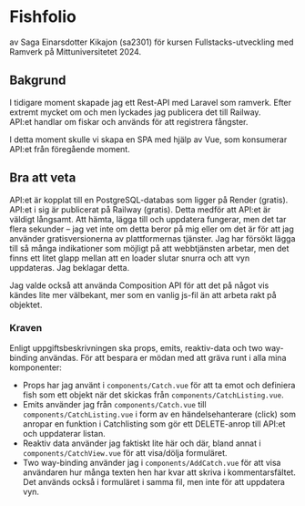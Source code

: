 # Fishfolio

av Saga Einarsdotter Kikajon (sa2301) för kursen Fullstacks-utveckling med Ramverk på Mittuniversitetet 2024.

## Bakgrund

I tidigare moment skapade jag ett Rest-API med Laravel som ramverk. Efter extremt mycket om och men lyckades jag publicera det till Railway.  
API:et handlar om fiskar och används för att registrera fångster.

I detta moment skulle vi skapa en SPA med hjälp av Vue, som konsumerar API:et från föregående moment.

## Bra att veta

API:et är kopplat till en PostgreSQL-databas som ligger på Render (gratis). API:et i sig är publicerat på Railway (gratis). Detta medför att API:et är väldigt långsamt. Att hämta, lägga till och uppdatera fungerar, men det tar flera sekunder – jag vet inte om detta beror på mig eller om det är för att jag använder gratisversionerna av plattformernas tjänster. Jag har försökt lägga till så många indikationer som möjligt på att webbtjänsten arbetar, men det finns ett litet glapp mellan att en loader slutar snurra och att vyn uppdateras. Jag beklagar detta.

Jag valde också att använda Composition API för att det på något vis kändes lite mer välbekant, mer som en vanlig js-fil än att arbeta rakt på objektet.

### Kraven

Enligt uppgiftsbeskrivningen ska props, emits, reaktiv-data och two way-binding användas. För att bespara er mödan med att gräva runt i alla mina komponenter:

-   Props har jag använt i `components/Catch.vue` för att ta emot och definiera fish som ett objekt när det skickas från `components/CatchListing.vue`.
-   Emits använder jag från `components/Catch.vue` till `components/CatchListing.vue` i form av en händelsehanterare (click) som anropar en funktion i Catchlisting som gör ett DELETE-anrop till API:et och uppdaterar listan.
-   Reaktiv data använder jag faktiskt lite här och där, bland annat i `components/CatchView.vue` för att visa/dölja formuläret.
-   Two way-binding använder jag i `components/AddCatch.vue` för att visa användaren hur många texten hen har kvar att skriva i kommentarsfältet. Det används också i formuläret i samma fil, men inte för att uppdatera vyn.
